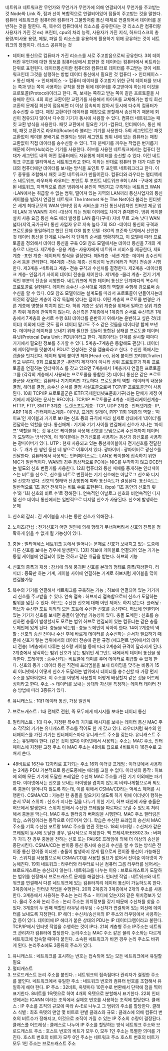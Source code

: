네트워크
네트워크란 무언가와 무언가가 무언가에 의해 연결되어서 무언가를 주고받는 것
Node와 Link 즉, 점과 선이 복합적으로 연결되어있어 점들이 주고받는 것을 말한다.
컴퓨터 네트워크란 컴퓨터와 컴퓨터가 그물망처럼 통신 매체로 연결되어서 데이터를 운반하는 것을 말한다. 즉, 복수의 컴퓨터에서 리소스를 공유한다는 것
리소스란 컴퓨터랑 사용자가 가진 것 
ex) 프린터, cpu의 처리 능력, 사용자가 가진 지식, 하드디스크의 총 용량/미사용 용량, 메일, 파일 등
리소스를 유용하게 활용하기 위해 공유하는 것이 네트워크의 장점이다.
리소스 공유하는 것
- 데이터 통신으로 컴퓨터가 가진 리소스를 서로 주고받음으로써 공유한다.
3회
데이터란 무언가에 대한 정보를 컴퓨터상에서 표현한 것
데이터는 컴퓨터에서 비트라는 단위로 표현된다.
데이터통신이란 컴퓨터와 컴퓨터로 데이터를 주고받는 것이 네트워크인데 그것을 실행하는 방법
데이터 통신에서 필요한 것
컴퓨터 -> 인터페이스 -> 통신 매체 -> 인터페이스 -> 컴퓨터
데이터를 주고받기 위한 규칙
데이터를 보내는 쪽과 받는 쪽이 사용하는 규칙을 정한 뒤에 데이터를 주고받아야 하는데
  이것을 프로토콜(Protocol)이라고 한다. 즉, 보내는 쪽하고 받는 쪽이 같은 프로토콜을 사용해야 한다.
4회
회선 교환이란 교환기를 사용해서 파이프를 교체해가는 방식
회선 교환의 문제점 
회선이 점유되면 더 이상 접속되지 않아서 동시에 다수의 컴퓨터가 송수신할 수 없다.
패킷 교환이란 데이터를 패킷으로 분할해서 송신하기 때문에 회신이 점유되지 않아서 다수의 기기가 동시에 사용할 수 있다.
컴퓨터 네트워크는 패킷 교환 방식을 사용한다.
패킷 교환에서 필요한 기기
-컴퓨터, 인터페이스, 통신 매체, 패킷 교환기로 라우터(Router)라 불리는 기기를 사용한다.
5회
세그먼트란 패킷 교환없이 케이블 분배기로 연결되는 범위
세그먼트 범위 내에 있는 컴퓨터는 패킷 교환없이 직접 데이터를 송수신할 수 있다.
T자 분배기를 끼우는 작업은 번거롭기 때문에 허브(Hub)라는 기기를 사용한다.
허브를 사용한 네트워크에서는 컴퓨터 한 대가 세그먼트 내의 어떤 컴퓨터에도 자유롭게 데이터를 송신할 수 있다. 이런 네트워크 구조를 멀티액세스 네트워크라고 한다.
이와는 반대로 컴퓨터 한 대가 다른 한 대의 컴퓨터에만 데이터를 보내는 방식을
포인트 투 포인트 네트워크라고 한다.
이 두 종류를 조합해서 패킷 교환 네트워크가 만들어진다.
컴퓨터와 라우터는 멀티액세스 네트워크, 라우터와 라우터는 포인트 투 포인트 네트워크
6회
LAN -구내에 설치된 네트워크, 지역적으로 좁은 범위에서 본인이 책임지고 구축하는
      네트워크
WAN -LAN에서는 취급할 수 없는 범위, 떨어져 있는 지역의 LAN끼리 통신사업자의 통신
      케이블을 빌려서 연결한 네트워크
The Internet 또는 The Net이라 불리는 인터넷은 세계 최대규모의 WAN
인터넷 접속 서비스를 가진 통신사업자인 인터넷 제공 업체
LAN 과 WAN의 차이 -대상이 되는 범위 이외에도 차이가 존재한다.
         범위       케이블 설치       사용 요금       통신 속도       에러 발생률
LAN   좁다(구내)        자비           무료             고속            낮다 
WAN 넓다(지역,국가규모) 통신 사업자    유료             저속            높다
7회
ISO -데이터 통신의 규격과 프로토콜을 통일하려고 했던 단체
OSI 참조 모델 -ISO의 표준화 단계에서 선언한 것
데이터 통신을 단계로 나누어 각 단계의 순서를 명확히하고, 이 모델에 따라 프로토콜을 정의해서 데이터 통신을 구축
OSI 참조 모델에서는 데이터 통신을 7개의 계층으로 나눈다.
제7계층 -응용 계층- 사용자에게 네트워크 서비스를 제공한다, 
제6계층 -표현 계층- 데이터의 형식을 결정한다.
제5계층 -세션 계층- 데이터 송수신의 순서 등을 관리한다.
제4계층 -전송 계층- 신뢰성이 높은(에러가 적은) 전송을 시행한다.
제3계층 -네트워크 계층- 전송 규칙과 수신처를 결정한다.
제2계층 -데이터링크 계층- 인접기기 사이의 데이터 전송을 제어한다.
제1계층 -물리 계층- 전기 기계적인 부분의 전송을 시행한다.
네트워크에 의한 데이터 통신은 단계마다의 복수의 프로토콜로 실현된다.
데이터 송수신 -순서대로 계층의 역할을 수행해 감으로써 송수신을 할 수 있다.
OSI 참조 모델이라는 설계도를 따라서 프로토콜이 만들어지는데 이것의 장점은 계층이 각각 독립해 있다는 점이다.
어떤 계층의 프로토콜 변경은 가른 계층에 영향을 끼치지 않는다.
하위 계층은 상위 계층을 위해서 일하고 상위 계층은 하위 계층에 관여하지 않는다.
송신측은 7계층에서 1계층의 순서로 수신측은 1계층에서 7계층의 순서로 수행
8회
데이터를 운반하기 위해서는 운반하고 싶은 것(데이터) 이외에 다른 것도 필요
데이터 말고도 주소 같은 것들을 데이터랑 함께 보낸다.
데이터랑 데이터를 보내기 위해 필요한 것들이 통합된 상태를 
프로토콜 데이터 유닛(Protocal Data Unit : PDU)이라고 한다.
계층이라는 단계를 실시할 때마다 거기에서 필요한 정보를 추가할 수 있다.
5계층~7계층은 통합해도 괜찮다.
데이터에 제어정보를 덧붙여서 PDU로 완성하는 것을 캡슐화라고 한다.
수신한 쪽에서는 캡슐을 벗겨간다.
데이터 앞에 붙이면 헤더(Head-er), 뒤에 붙이면 꼬리부(Trailer)라고 부른다.
9회
프로토콜군 -완전히 제각각이 아니라 상위 프로토콜과 하위 프로토콜을 연결하는 인터페이스
           를 갖고 있으면 7계층에서 1계층까지 연결된 프로토콜 그룹 
           (각각의 계층에서 사용되는 프로토콜을 통합한 것)
데이터 통신은 같은 프로토콜군을 사용하는 컴퓨터나 기기끼리만 가능하다.
프로토콜의 역할 -데이터의 내용을 결정, 헤더를 결정, 송수신 순서를 결정
사실표준으로써 TCP/IP 프로토콜군이 사용된다.
10회
TCP/IP 프로토콜군은 IETF(국제인터넷표준화기구)라는 단체가 제정
여기에서 제정하는 문서는 RFC이다.
TCP/IP 프로토콜군
4계층 -어플리케이션계층- HTTP, FTP, SMTP
3계층 -트랜스포트계층- TCP, UDP
2계층 -인터넷계층- IP, ARP
1계층 -인터페이스계층- 이더넷, 프레임 릴레이, PPP
11회
1계층의 역할 : ‘파이프’인 케이블과 거기로 보내는 신호 등의 규칙에 따라 실제로 상대에게
              ‘데이터’를 전달하는 역할을 한다.
통신매체 : 기기와 기기 사이를 연결해서 신호가 지나는 ‘파이프’ 역할을 하는 것
유선은 케이블을 사용해 신호를 보냄으로써 수신처까지 데이터가 도달하는 방식인데, 이 케이블에는 전기신호를 사용하는 동선과 광신호를 사용하는 광파이버가 있다.
UTP : 현재 사용되고 있는 동선케이블이자 전기신호를 전달한다. 두 개가 한 쌍인 동선 네 쌍으로 이루어져 있다.
광파이버 : 광파이버로 광신호를 전달한다.
컴퓨터에서 사용되는 인터페이스로는 LAN용 케이블에 접속하기 위한 NIC가 일반적이다.
WAN의 경우 통상적으로 PC에는 NIC를 부착하지 않고 DCE라는 별도의 신호 변환기를 사용한다.
12회
컴퓨터와 통신 매체를 중개하는 인터페이스는 비트를 신호로, 신호를 비트로 변환하는 기기
신호에는 아날로그 신호와 디지털 신호가 있다.
신호의 형태와 전송방법에 따라 통신속도가 결정된다.
통신속도는 일반적으로 1초 동안 전해지는 비트 수로 표현된다. (bps)
          ‘1초 동안의 신호의 횟수’와 ‘1회 신호의 비트 수’로 정해진다.
연속적인 아날로그 신호와 비연속적인 디지털 신호
데이터 통신에서는 일반적으로 디지털 신호가 사용된다.
신호에 발생하는 문제
1. 신호의 감쇠 : 긴 케이블을 지나는 동안 신호가 약해진다.
2. 노이즈/간섭 : 전기신호가 어떤 원인에 의해 형태가 무너져버려서 신호의 진폭을 정확하게 읽을 수 없게 될 가능성이 있다.

3. 충돌 : 멀티액세스 네트워크 등에서 일어나는 문제로 신호가 보내지고 있는 도중에 다른 신호를 보내는 경우에 발생한다. 
13회
허브에 케이블로 연결되어 있는 기기는 동일 케이블에 연결되어 있는 것하고 같은 취급을 받는다.
허브의 기능
1. 신호의 증폭과 재생 : 감쇠에 의해 붕괴된 신호를 본래의 형태로 증폭/재생한다.
리피터 : 증폭만 하는 기계, 케이블 사이에 연결하는 기계로 허브처럼 케이블을 많이 연결불가능
2. 복수의 기기를 연결해서 네트워크를 구축하는 기능 ; 허브에 연결되어 있는 기기끼리 신호를 주고받을 수 있다.
연속 접속 : 허브끼리 접속함으로써 신호가 도달하는 범위를 넓힐 수 있다.
허브는 수신한 신호에 대해 어떤 제어도 하지 않는다.
플러딩 : 허브가 수신한 포트 이외의 모든 포트에 수신한 신호를 송신한다.
허브에 연결되어 있는 기기가 신호를 보내면 충돌이 일어날 가능성이 있다.
충돌 도메인 : 신호를 송신하면 충돌이 발생할지도 모르는 범위
             허브로 연결되어 있는 컴퓨터는 같은 충돌 도메인에 있게 된다.
충돌을 막는법 : 충돌 도메인이 작아야 한다.
14회
2계층의 역할 : 신호의 송신 전이나 수신 후에 바르게 데이터를 송수신하는 순서가 필요하기 때문에 신호가 닿는 범위에서의 데이터 전송에 관한 규정 (세그먼트 범위에서의 데이터 전송)
1계층에서 다루는 신호랑 케이블 등에 따라 2계층의 규격이 달라지게 된다.
2계층에서 생각하는 범위
신호가 닿는 범위인 세그먼트 내에서의 데이터 통신을 생각한다.
프레이밍 : 송수신되는 비트열에 의미를 주어 데이터로 취급할 수 있게 한다.
신호의 동기 : 데이터 통신 직전에 프리엠블을 보내 타이밍을 맞추는 비동기
15회
이더넷에서 어떻게 신호가 도달하는 범위에서 데이터를 송수신할 때 가장 먼저 주소를 알아야한다. 이 주소를 어떻게 사용할지 어떻게 배정할지 같은 것을 어드레싱이라고 한다.
주소 -> 데이터를 보내는 상대와 자신을 특정하는 데이터
데이터 전송 방법에 따라 3종류가 있다.
1. 유니캐스트 : 1대1 데이터 통신, 가장 일반적
2. 브로드캐스트 : 1대 전체로 전원, 즉 모두에게 메시지를 보내는 데이터 통신
3. 멀티캐스트 : 1대 다수, 지정된 복수의 기기로 메시지를 보내는 데이터 통신
MAC 주소
각각의 기기는 유니캐스트 주소를 적어도 한 개 갖고 있다.
라우터처럼 복수의 인터페이스를 가진 기기는 인터페이스마다 유니캐스트 주소를 갖는다.
유니캐스트 주소는 유일해야 한다. (같은 것이 없다)
이더넷에서 사용되는 주소는 MAC 주소, 인터페이스에 지정된 고정 주소
이 MAC 주소는 48비트 값으로 4비트마다 16진수로 고쳐서 쓴다.
- 48비트로 16진수 12자리로 표기되는 주소
16회
이더넷 프레임 : 이더넷에서 사용하는 2계층 PDU
기본적으로 통신도중에는 에러를 고칠 수 없다.
이더넷의 동작 : 허브에 의해 모든 기기에 도달한 프레임은 수신처 MAC 주소를 가진 기기 이외에는 파기한다.
이더넷에서는 신호를 보내는 타이밍을 겹치지 않도록 비켜나게함으로써 되도록 충돌이 일어나지 않도록 하는데, 이를 위해서 CSMA/CD라는 액세스 제어를 시행한다.
CSMA/CD : 가능한 한 충돌을 일으키지 않도록 하기 위해 이더넷이 행하는 순서
17회
스위치 : 신호가 지나는 길을 나누기 위한 기기, 허브 대신에 사용
충돌은 허브에서 발생한다.
스위치 안에서 수신한 프레임을 따로따로 보낼 수 있도록 처리해서 충돌을 막는다.
MAC 주소 필터링과 버퍼링을 시행한다.
MAC 주소 필터링은 학습, 스위칭이라는 동작으로 이루어져 있다.
학습은 수신한 프레임의 송신처 MAC주소를 기록
수신한 포트랑 MAC 주소를 연관 짓는다.
18회
버퍼링 : 수신처가 같은 프레임이 동시에 도달한 경우, 일시적으로 저장한다.
백 프레셔/IEEE802.3x : 버퍼가 가득 찬 경우 충돌을 전하는 신호 또는 PAUSE 프레임에 의해 더 이상의 송신을 중단시킨다.
CSMA/CD는 반이중 통신
동시에 송신과 수신을 할 수 있는 방식은 전이중 통신
전이중 이더넷 : 충돌이 발생하지 않게 됨으로써 전이중 통신이 가능해진다.
스위치를 사용함으로써 CSMA/CD를 사용할 필요가 없어서 전이중 이더넷이 가능해진다.
19회
네트워크 : 라우터와 라우터로 나뉜 컴퓨터 그룹
라우터를 넘어서는 브로드캐스트는 송신되지 않는다.
네트워크를 나누는 이유 : 브로드캐스트가 도달하는 범위를 한정해서 브로드캐스트 문제를 해결한다.
인터넷 작업 : 네트워크와 네트워크를 연결해서 다른 네트워크에 있는 컴퓨터끼리 데이터 통신이 가능하도록 한다.
3계층에서는 인터넷 작업을 수행한다.
20회
2계층과 3계층에서 2개의 주소를 사용한다.
3계층에서 사용하는 주소는 논리 주소 - 어디에 있는지와 같은 위치정보가 있다.
물리 주소와 논리 주소 : 논리 주소는 위치정보를 갖기 때문에 수신처를 찾을 수 있다.
3계층의 두 번째 역할인 라우팅
라우팅 : 수신처가 연결되어 있는 회선에 데이터를 보내도록 지정한다.
IP 헤더 : 수신처/송신처의 IP 주소와 라우팅에서 사용하는 값 등이 있다.
데이터에 IP 헤더가 붙은 상태의 PDU는 IP 데이터그램이라고 불린다.
TCP/IP에서 인터넷 작업을 수행하는 것이 IP다.
21회
계층형 주소
IP주소는 네트워크 관리자가 컴퓨터에 할당한다.
논리주소는 MAC 주소 같은 물리 주소와는 다르게 네트워크에 접속할 때마다 붙인다.
소속된 네트워크가 바뀐 경우 논리 주소도 바뀌게 된다.
논리주소에도 3종류의 주소가 있다.
1. 유니캐스트 : 네트워크를 표시하는 번호는 접속되어 있는 모든 네트워크에서 유일할 필요
2. 멀티캐스트
3. 브로드캐스트
논리 주소를 붙인다. : 네트워크의 접속점마다 관리자가 결정한 주소를 붙인다.
네트워크에서 유일한 주소 : 네트워크 번호와 컴퓨터 번호를 조합해서 유일하게 해야 한다.
IP 주소 : 32비트, 옥텟마다 10진수로 변환해서 단락에 점을 찍어 표기한다.
8비트를 1옥텟으로 하여 4개의 옥텟으로 분할해서 표기한다.
22회
인터넷에서는 ICANN 이라는 조직에서 실제호 번호를 사용하는 조직에 할당한다.
클래스 : IP 주소를 조직의 규모에 따라 A~E로 나누고 그 범위의 주소를 할당한다.
클래스 식별 : 최초 옥텟의 맨앞 몇 비트로 판별
클래스와 규모 : 클래스에 의해 컴퓨터 번호의 비트수가 정해지고, 이것으로 조직이 가질 수 있는 IP 주소의 수량이 결정된다.
클래스풀 어드레싱 : 클래스로 나누어 IP 주소를 할당하는 방식
네트워크 주소와 브로드캐스트 주소 : 호스트 번호의 비트가 모두 0, 모두 1인 주소는 특별한 의미를 가진다.
호스트 번호의 비트가 모두 0인 주소는 네트워크 주소
호스트 번호의 비트가 모두 1인 주소는 브로드캐스트 주소

